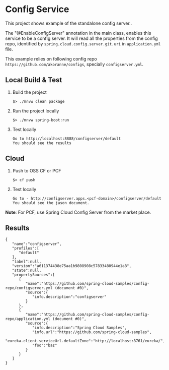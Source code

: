 # Config Service

This project shows example of the standalone config server..

The "@EnableConfigServer" annotation in the main class, enables this service to be a config server. It will read all the properties from the config repo, identified by `spring.cloud.config.server.git.uri` in `application.yml` file.

This example relies on following config repo `https://github.com/akoranne/configs`, specially `configserver.yml`.


## Local Build & Test
1. Build the project
	```
	$> ./mnvw clean package
	```

2. Run the project locally
	```
	$> ./mnvw spring-boot:run
	```

3. Test locally
	```
	Go to http://localhost:8888/configserver/default
	You should see the results
	```

## Cloud
1. Push to OSS CF or PCF
	```
	$> cf push
	```

2. Test locally
	```
	Go to - http://configserver.apps.<pcf-domain>/configserver/default
	You should see the jason document.
	```

**Note**: For PCF, use Spring Cloud Config Server from the market place. 


## Results

```
{  
   "name":"configserver",
   "profiles":[  
      "default"
   ],
   "label":null,
   "version":"a611374438e75aa1b9808908c57833480944e1a8",
   "state":null,
   "propertySources":[  
      {  
         "name":"https://github.com/spring-cloud-samples/config-repo/configserver.yml (document #0)",
         "source":{  
            "info.description":"configserver"
         }
      },
      {  
         "name":"https://github.com/spring-cloud-samples/config-repo/application.yml (document #0)",
         "source":{  
            "info.description":"Spring Cloud Samples",
            "info.url":"https://github.com/spring-cloud-samples",
            "eureka.client.serviceUrl.defaultZone":"http://localhost:8761/eureka/",
            "foo":"baz"
         }
      }
   ]
}
```
